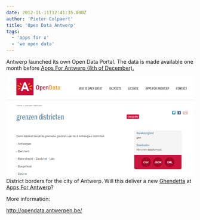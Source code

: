 ```yaml
---
date: 2012-11-11T12:41:35.000Z
author: 'Pieter Colpaert'
title: 'Open Data Antwerp'
tags:
  - 'apps for x'
  - 'we open data'
---
```


Antwerp launched its own Open Data Portal. The data is made available one month before [Apps For Antwerp (8th of December).](http://opendata.antwerpen.be/nieuws/apps-antwerp)

![](Screenshot-from-2012-11-11-113841.png)District borders for the city of Antwerp. Will this deliver a new [Ghendetta](http://ghendetta.be) at [Apps For Antwerp](http://appsforantwerp.be)?

More information:

<http://opendata.antwerpen.be/>
